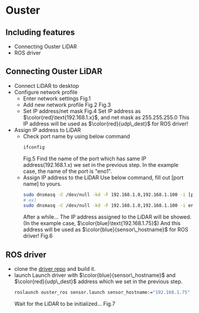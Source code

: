 # Ouster
## Including features
- Connecting Ouster LiDAR
- ROS driver

## Connecting Ouster LiDAR
- Connect LiDAR to desktop
- Configure network profile
  - Enter network settings
    Fig.1
  - Add new network profile
    Fig.2
    Fig.3
  - Set IP address/net mask
    Fig.4
    Set IP address as $\color{red}\text{192.168.1.x}$, and net mask as 255.255.255.0
    This IP address will be used as $\color{red}{udp\_dest}$ for ROS driver!
- Assign IP address to LiDAR
  - Check port name by using below command
    ```bash
    ifconfig
    ```
    Fig.5
    Find the name of the port which has same IP address(192.168.1.x) we set in the previous step. In the example case, the name of the port is "eno1".
  - Assign IP address to the LiDAR
    Use below command, fill out [port name] to yours.
    ```bash
    sudo dnsmasq -C /dev/null -kd -F 192.168.1.0,192.168.1.100 -i [port name] --bind-dynamic
    # ex)
    sudo dnsmasq -C /dev/null -kd -F 192.168.1.0,192.168.1.100 -i eno1 --bind-dynamic
    ```
    After a while... The IP address assigned to the LiDAR will be showed. (In the example case, $\color{blue}\text{192.168.1.75}$) And this address will be used as $\color{blue}{sensor\_hostname}$ for ROS driver!
    Fig.6

## ROS driver
- clone the [driver repo](https://github.com/Lab-of-AI-and-Robotics/Ouster_driver.git) and build it.
- launch
    Launch driver with $\color{blue}{sensor\_hostname}$ and $\color{red}{udp\_dest}$ address which we set in the previous step.
    ```bash
    roslaunch ouster_ros sensor.launch sensor_hostname:="192.168.1.75" udp_dest:="192.168.1.100" viz:=true
    ```
    Wait for the LiDAR to be initialized...
    Fig.7